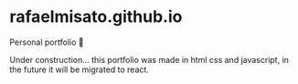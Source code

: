 # rafaelmisato.github.io

Personal portfolio 🚀

Under construction... 
this portfolio was made in html css and javascript, in the future it will be migrated to react.
